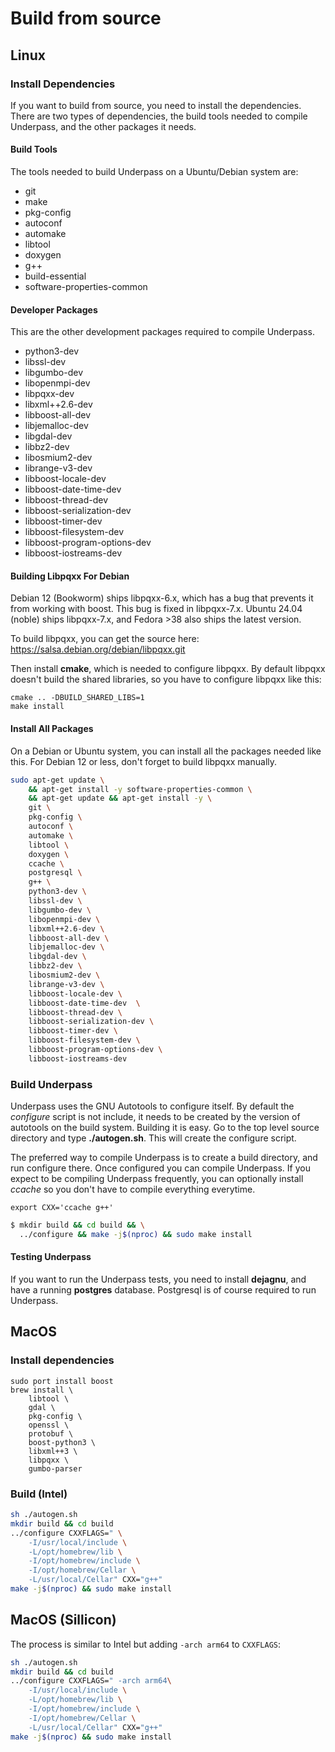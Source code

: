 # Build from source

## Linux

### Install Dependencies

If you want to build from source, you need to install the
dependencies. There are two types of dependencies, the build tools
needed to compile Underpass, and the other packages it needs.

#### Build Tools

The tools needed to build Underpass on a Ubuntu/Debian system are:

* git
* make
* pkg-config
* autoconf
* automake
* libtool
* doxygen
* g++
* build-essential
* software-properties-common

#### Developer Packages

This are the other development packages required to compile Underpass.

* python3-dev
* libssl-dev
* libgumbo-dev
* libopenmpi-dev
* libpqxx-dev
* libxml++2.6-dev
* libboost-all-dev
* libjemalloc-dev
* libgdal-dev
* libbz2-dev
* libosmium2-dev
* librange-v3-dev
* libboost-locale-dev
* libboost-date-time-dev
* libboost-thread-dev
* libboost-serialization-dev
* libboost-timer-dev
* libboost-filesystem-dev
* libboost-program-options-dev
* libboost-iostreams-dev

#### Building Libpqxx For Debian

Debian 12 (Bookworm) ships libpqxx-6.x, which has a bug that prevents
it from working with boost. This bug is fixed in libpqxx-7.x. Ubuntu
24.04 (noble) ships libpqxx-7.x, and Fedora >38 also ships the latest
version.

To build libpqxx, you can get the source here:
	https://salsa.debian.org/debian/libpqxx.git

Then install **cmake**, which is needed to configure libpqxx. By
default libpqxx doesn't build the shared libraries, so you have to
configure libpqxx like this:

	cmake .. -DBUILD_SHARED_LIBS=1
	make install

#### Install All Packages

On a Debian or Ubuntu system, you can install all the packages needed
like this. For Debian 12 or less, don't forget to build libpqxx
manually.

```sh
sudo apt-get update \
    && apt-get install -y software-properties-common \
    && apt-get update && apt-get install -y \
	git \
	pkg-config \
	autoconf \
	automake \
	libtool \
	doxygen \
	ccache \
	postgresql \
	g++ \
	python3-dev \
	libssl-dev \
	libgumbo-dev \
	libopenmpi-dev \
   	libxml++2.6-dev \
	libboost-all-dev \
	libjemalloc-dev \
	libgdal-dev \
	libbz2-dev \
	libosmium2-dev \
	librange-v3-dev \
	libboost-locale-dev \
	libboost-date-time-dev  \
	libboost-thread-dev \
	libboost-serialization-dev \
	libboost-timer-dev \
	libboost-filesystem-dev \
	libboost-program-options-dev \
	libboost-iostreams-dev
```

### Build Underpass

Underpass uses the GNU Autotools to configure itself. By default the
*configure* script is not include, it needs to be created by the
version of autotools on the build system. Building it is easy. Go to
the top level source directory and type **./autogen.sh**. This will
create the configure script.

The preferred way to compile Underpass is to create a build directory,
and run configure there. Once configured you can compile Underpass. If
you expect to be compiling Underpass frequently, you can optionally
install *ccache* so you don't have to compile everything everytime.

	export CXX='ccache g++'

```sh
$ mkdir build && cd build && \
  ../configure && make -j$(nproc) && sudo make install
```

#### Testing Underpass

If you want to run the Underpass tests, you need to install
**dejagnu**, and have a running **postgres** database. Postgresql is
of course required to run Underpass.

## MacOS

### Install dependencies

```
sudo port install boost
brew install \
    libtool \
    gdal \
    pkg-config \
    openssl \
    protobuf \
    boost-python3 \
    libxml++3 \
    libpqxx \
    gumbo-parser
```

### Build (Intel)

```sh
sh ./autogen.sh
mkdir build && cd build
../configure CXXFLAGS=" \
    -I/usr/local/include \
    -L/opt/homebrew/lib \
    -I/opt/homebrew/include \
    -I/opt/homebrew/Cellar \
    -L/usr/local/Cellar" CXX="g++"
make -j$(nproc) && sudo make install
```

## MacOS (Sillicon)

The process is similar to Intel but adding `-arch arm64` to `CXXFLAGS`:

```sh
sh ./autogen.sh
mkdir build && cd build
../configure CXXFLAGS=" -arch arm64\
    -I/usr/local/include \
    -L/opt/homebrew/lib \
    -I/opt/homebrew/include \
    -I/opt/homebrew/Cellar \
    -L/usr/local/Cellar" CXX="g++"
make -j$(nproc) && sudo make install
```
